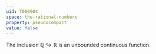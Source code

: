 ```yaml
---
uid: T000904
space: the-rational-numbers
property: pseudocompact
value: false
---
```

The inclusion $\mathbb{Q} \hookrightarrow \mathbb{R}$ is an unbounded continuous function.

